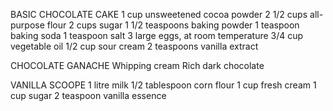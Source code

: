 BASIC CHOCOLATE CAKE
1 cup unsweetened cocoa powder 
2 1/2 cups all-purpose flour
2 cups sugar
1 1/2 teaspoons baking powder
1 teaspoon baking soda
1 teaspoon salt
3 large eggs, at room temperature
3/4 cup vegetable oil
1/2 cup sour cream
2 teaspoons vanilla extract

CHOCOLATE GANACHE
 Whipping cream
 Rich dark chocolate

 VANILLA SCOOPE
1 litre milk
1/2 tablespoon corn flour
1 cup fresh cream
1 cup sugar
2 teaspoon vanilla essence